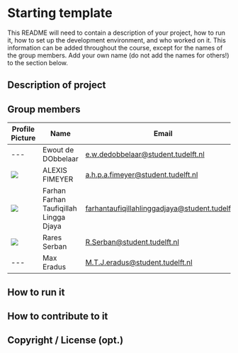 # Starting template

This README will need to contain a description of your project, how to run it, how to set up the development environment, and who worked on it.
This information can be added throughout the course, except for the names of the group members.
Add your own name (do not add the names for others!) to the section below.

## Description of project
 
## Group members

| Profile Picture | Name                                   | Email                                           |
|---|----------------------------------------|-------------------------------------------------|
|---| Ewout de DObbelaar                     | e.w.dedobbelaar@student.tudelft.nl              |
| ![](https://eu.ui-avatars.com/api/?name=OOPP&length=4&size=50&color=DDD&background=777&font-size=0.325) | ALEXIS FIMEYER                         | a.h.p.a.fimeyer@student.tudelft.nl              |
|![](https://gitlab.ewi.tudelft.nl/uploads/-/system/user/avatar/5985/avatar.png?width=400)| Farhan Farhan Taufiqillah Lingga Djaya | farhantaufiqillahlinggadjaya@student.tudelft.nl |
|![](https://gitlab.ewi.tudelft.nl/uploads/-/system/user/avatar/5985/avatar.png?width=400)| Rares Serban                           | R.Serban@student.tudelft.nl                     |
|---| Max Eradus         | M.T.J.eradus@student.tudelft.nl                     |

<!-- Instructions (remove once assignment has been completed -->
<!-- - Add (only!) your own name to the table above (use Markdown formatting) -->
<!-- - Mention your *student* email address -->
<!-- - Preferably add a recognizable photo, otherwise add your GitLab photo -->
<!-- - (please make sure the photos have the same size) --> 

## How to run it

## How to contribute to it

## Copyright / License (opt.)
